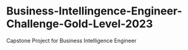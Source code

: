 # Business-Intellingence-Engineer-Challenge-Gold-Level-2023
Capstone Project for Business Intelligence Engineer
